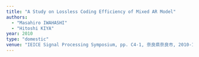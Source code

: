```yaml
---
title: "A Study on Lossless Coding Efficiency of Mixed AR Model"
authors:
  - "Masahiro IWAHASHI"
  - "Hitoshi KIYA"
year: 2010
type: "domestic"
venue: "IEICE Signal Processing Symposium, pp. C4-1, 奈良県奈良市, 2010-11-25."
---
```

